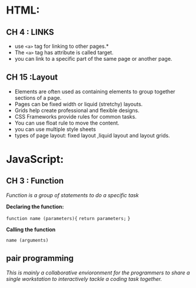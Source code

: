 # HTML:

## CH 4 : LINKS

- use `<a>` tag for linking to other pages.*
- The `<a>` tag has attribute is called target. 
- you can link to a specific part of the same page or another page.

## CH 15 :Layout

- Elements are often used as containing elements to group together sections of a page.
- Pages can be fixed width or liquid (stretchy) layouts.
- Grids help create professional and flexible designs.
- CSS Frameworks provide rules for common tasks.
- You can use float rule to move the content. 
- you can use multiple style sheets
- types of page layout: fixed layout ,liquid layout and layout grids.


# JavaScript:

## CH 3 : Function 
 
 *Function is a group of statements to do a specific task*

**Declaring the function:**

`function name (parameters){`
`return parameters;`
`}`


**Calling the function**

`name (arguments)`



## pair programming

*This is mainly a collaborative envioronment for the programmers to share a single workstation to interactively tackle a coding task together.*